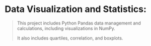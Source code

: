 # Data Visualization and Statistics:

> This project includes Python Pandas data management and calculations, including visualizations in NumPy.
>
> It also includes quartiles, correlation, and boxplots.
